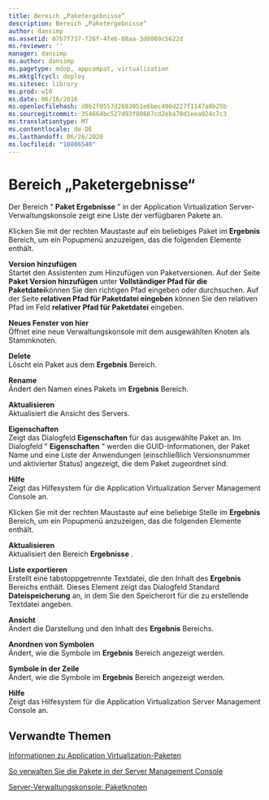 ```yaml
---
title: Bereich „Paketergebnisse“
description: Bereich „Paketergebnisse“
author: dansimp
ms.assetid: 07b7f737-f26f-4feb-88aa-3d8009c5622d
ms.reviewer: ''
manager: dansimp
ms.author: dansimp
ms.pagetype: mdop, appcompat, virtualization
ms.mktglfcycl: deploy
ms.sitesec: library
ms.prod: w10
ms.date: 06/16/2016
ms.openlocfilehash: d8b2f0557d2683051e6bec490d227f1147a8b25b
ms.sourcegitcommit: 354664bc527d93f80687cd2eba70d1eea024c7c3
ms.translationtype: MT
ms.contentlocale: de-DE
ms.lasthandoff: 06/26/2020
ms.locfileid: "10806540"
---
```

# Bereich „Paketergebnisse“


Der Bereich " **Paket Ergebnisse** " in der Application Virtualization Server-Verwaltungskonsole zeigt eine Liste der verfügbaren Pakete an.

Klicken Sie mit der rechten Maustaste auf ein beliebiges Paket im **Ergebnis** Bereich, um ein Popupmenü anzuzeigen, das die folgenden Elemente enthält.

<a href="" id="add-version"></a>**Version hinzufügen**  
Startet den Assistenten zum Hinzufügen von Paketversionen. Auf der Seite **Paket Version hinzufügen** unter **Vollständiger Pfad für die Paketdatei**können Sie den richtigen Pfad eingeben oder durchsuchen. Auf der Seite **relativen Pfad für Paketdatei eingeben** können Sie den relativen Pfad im Feld **relativer Pfad für Paketdatei** eingeben.

<a href="" id="new-window-from-here"></a>**Neues Fenster von hier**  
Öffnet eine neue Verwaltungskonsole mit dem ausgewählten Knoten als Stammknoten.

<a href="" id="delete"></a>**Delete**  
Löscht ein Paket aus dem **Ergebnis** Bereich.

<a href="" id="rename"></a>**Rename**  
Ändert den Namen eines Pakets im **Ergebnis** Bereich.

<a href="" id="refresh"></a>**Aktualisieren**  
Aktualisiert die Ansicht des Servers.

<a href="" id="properties"></a>**Eigenschaften**  
Zeigt das Dialogfeld **Eigenschaften** für das ausgewählte Paket an. Im Dialogfeld " **Eigenschaften** " werden die GUID-Informationen, der Paket Name und eine Liste der Anwendungen (einschließlich Versionsnummer und aktivierter Status) angezeigt, die dem Paket zugeordnet sind.

<a href="" id="help"></a>**Hilfe**  
Zeigt das Hilfesystem für die Application Virtualization Server Management Console an.

Klicken Sie mit der rechten Maustaste auf eine beliebige Stelle im **Ergebnis** Bereich, um ein Popupmenü anzuzeigen, das die folgenden Elemente enthält.

<a href="" id="refresh"></a>**Aktualisieren**  
Aktualisiert den Bereich **Ergebnisse** .

<a href="" id="export-list"></a>**Liste exportieren**  
Erstellt eine tabstoppgetrennte Textdatei, die den Inhalt des **Ergebnis** Bereichs enthält. Dieses Element zeigt das Dialogfeld Standard **Dateispeicherung** an, in dem Sie den Speicherort für die zu erstellende Textdatei angeben.

<a href="" id="view"></a>**Ansicht**  
Ändert die Darstellung und den Inhalt des **Ergebnis** Bereichs.

<a href="" id="arrange-icons"></a>**Anordnen von Symbolen**  
Ändert, wie die Symbole im **Ergebnis** Bereich angezeigt werden.

<a href="" id="line-up-icons"></a>**Symbole in der Zeile**  
Ändert, wie die Symbole im **Ergebnis** Bereich angezeigt werden.

<a href="" id="help"></a>**Hilfe**  
Zeigt das Hilfesystem für die Application Virtualization Server Management Console an.

## Verwandte Themen


[Informationen zu Application Virtualization-Paketen](about-application-virtualization-packages.md)

[So verwalten Sie die Pakete in der Server Management Console](how-to-manage-packages-in-the-server-management-console.md)

[Server-Verwaltungskonsole: Paketknoten](server-management-console-packages-node.md)

 

 





